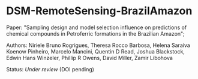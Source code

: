 # DSM-RemoteSensing-BrazilAmazon
Paper: "Sampling design and model selection influence on predictions of chemical compounds in Petroferric formations in the Brazilian Amazon"; 

Authors: Niriele Bruno Rogrigues, Theresa Rocco Barbosa, Helena Saraiva Koenow Pinheiro, Marcelo Mancini, Quentin D Read, Joshua Blackstock, Edwin Hans Winzeler, Phillip R Owens, David Miller, Zamir Libohova

Status: *Under review* (DOI pending)
